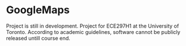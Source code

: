 # GoogleMaps
Project is still in development. Project for ECE297H1 at the University of Toronto.
According to academic guidelines, software cannot be publicly released untill course end. 

